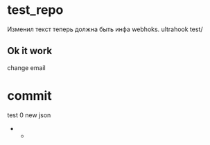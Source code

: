 # test_repo
Изменил текст теперь должна быть инфа webhoks.
ultrahook test/
## Ok it work
change email 
# commit 
test 0
new json 
+ -
